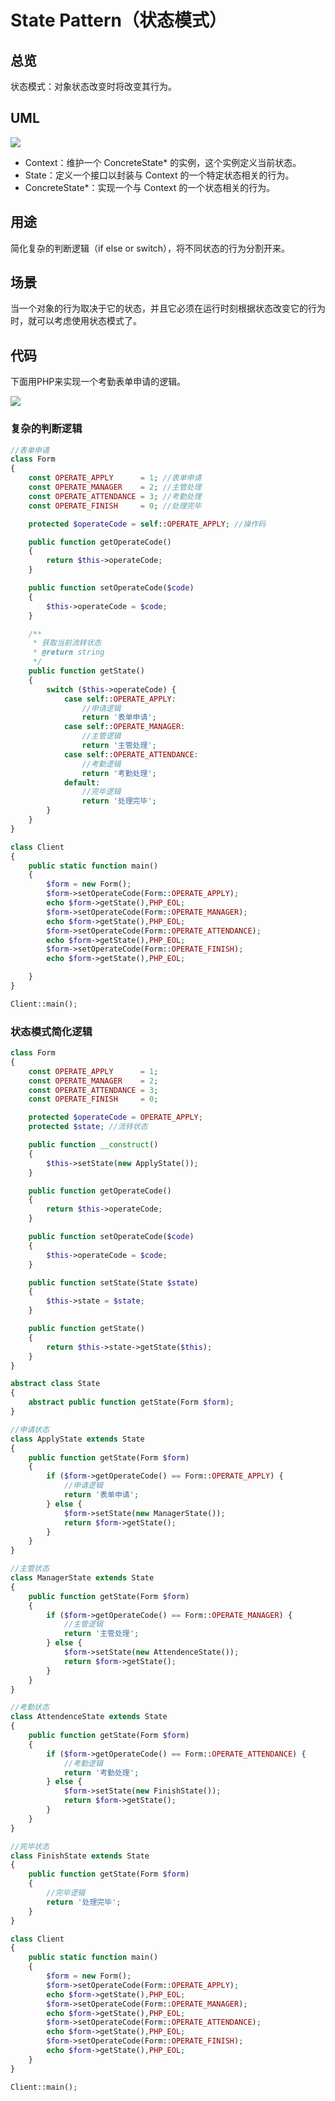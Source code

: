 # State Pattern（状态模式）

## 总览

状态模式：对象状态改变时将改变其行为。

## UML

<img src='https://yuml.me/diagram/nofunky/class/[Context%7C%7C+Request()],[State%7C%7C+Handle()],[ConcreteStateA%7C%7C+Handle()],[ConcreteStateB%7C%7C+Handle()],[ConcreteStateC%7C%7C+Handle()],[Context]%3C%3E-%3E[State],[State]%5E-[ConcreteStateA],[State]%5E-[ConcreteStateB],[State]%5E-[ConcreteStateC]'>

- Context：维护一个 ConcreteState* 的实例，这个实例定义当前状态。
- State：定义一个接口以封装与 Context 的一个特定状态相关的行为。
- ConcreteState*：实现一个与 Context 的一个状态相关的行为。

## 用途

简化复杂的判断逻辑（if else or switch），将不同状态的行为分割开来。

## 场景

当一个对象的行为取决于它的状态，并且它必须在运行时刻根据状态改变它的行为时，就可以考虑使用状态模式了。

## 代码

下面用PHP来实现一个考勤表单申请的逻辑。

<img src='http://g.gravizo.com/g?%20digraph%20G%20{%20%E8%A1%A8%E5%8D%95%E7%94%B3%E8%AF%B7%20-%3E%20%E4%B8%BB%E7%AE%A1%E5%A4%84%E7%90%86%20-%3E%20%E8%80%83%E5%8B%A4%E5%A4%84%E7%90%86%20-%3E%20%E5%A4%84%E7%90%86%E5%AE%8C%E6%AF%95%20}'/>

### 复杂的判断逻辑

```php
//表单申请
class Form
{
    const OPERATE_APPLY      = 1; //表单申请
    const OPERATE_MANAGER    = 2; //主管处理
    const OPERATE_ATTENDANCE = 3; //考勤处理
    const OPERATE_FINISH     = 0; //处理完毕

    protected $operateCode = self::OPERATE_APPLY; //操作码

    public function getOperateCode()
    {
        return $this->operateCode;
    }

    public function setOperateCode($code)
    {
        $this->operateCode = $code; 
    }

    /**
     * 获取当前流转状态
     * @return string
     */
    public function getState()
    {
        switch ($this->operateCode) {
            case self::OPERATE_APPLY:
                //申请逻辑
                return '表单申请';
            case self::OPERATE_MANAGER:
                //主管逻辑
                return '主管处理';
            case self::OPERATE_ATTENDANCE:
                //考勤逻辑
                return '考勤处理';
            default:
                //完毕逻辑
                return '处理完毕';
        }
    }   
}

class Client
{
    public static function main()
    {
        $form = new Form();
        $form->setOperateCode(Form::OPERATE_APPLY);
        echo $form->getState(),PHP_EOL;
        $form->setOperateCode(Form::OPERATE_MANAGER);
        echo $form->getState(),PHP_EOL;
        $form->setOperateCode(Form::OPERATE_ATTENDANCE);
        echo $form->getState(),PHP_EOL;
        $form->setOperateCode(Form::OPERATE_FINISH);
        echo $form->getState(),PHP_EOL;

    }
}

Client::main();
```

### 状态模式简化逻辑

```php
class Form
{
    const OPERATE_APPLY      = 1;
    const OPERATE_MANAGER    = 2;
    const OPERATE_ATTENDANCE = 3;
    const OPERATE_FINISH     = 0;

    protected $operateCode = OPERATE_APPLY;
    protected $state; //流转状态

    public function __construct()
    {
        $this->setState(new ApplyState());  
    }

    public function getOperateCode()
    {
        return $this->operateCode;
    }

    public function setOperateCode($code)
    {
        $this->operateCode = $code; 
    }

    public function setState(State $state)
    {
        $this->state = $state;
    }

    public function getState()
    {
        return $this->state->getState($this);
    }
}

abstract class State
{
    abstract public function getState(Form $form);
}

//申请状态
class ApplyState extends State
{
    public function getState(Form $form)
    {
        if ($form->getOperateCode() == Form::OPERATE_APPLY) {
            //申请逻辑 
            return '表单申请';
        } else {
            $form->setState(new ManagerState());            
            return $form->getState();
        }
    }    
}

//主管状态
class ManagerState extends State
{
    public function getState(Form $form)
    {
        if ($form->getOperateCode() == Form::OPERATE_MANAGER) {
            //主管逻辑
            return '主管处理';
        } else {
            $form->setState(new AttendenceState());
            return $form->getState();
        }
    }
}

//考勤状态
class AttendenceState extends State
{
    public function getState(Form $form)
    {
        if ($form->getOperateCode() == Form::OPERATE_ATTENDANCE) {
            //考勤逻辑
            return '考勤处理';    
        } else {
            $form->setState(new FinishState());
            return $form->getState();
        }
    }
}

//完毕状态
class FinishState extends State
{
    public function getState(Form $form)
    {
        //完毕逻辑
        return '处理完毕';
    }
}

class Client
{
    public static function main()
    {
        $form = new Form();
        $form->setOperateCode(Form::OPERATE_APPLY);
        echo $form->getState(),PHP_EOL;
        $form->setOperateCode(Form::OPERATE_MANAGER);
        echo $form->getState(),PHP_EOL;
        $form->setOperateCode(Form::OPERATE_ATTENDANCE);
        echo $form->getState(),PHP_EOL;
        $form->setOperateCode(Form::OPERATE_FINISH);
        echo $form->getState(),PHP_EOL;
    }
}

Client::main();
```
